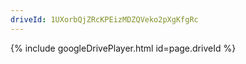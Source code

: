 ```yaml
---
driveId: 1UXorbQjZRcKPEizMDZQVeko2pXgKfgRc
---
```


<!-- <a href="https://drive.google.com/file/d/1UXorbQjZRcKPEizMDZQVeko2pXgKfgRc/view?usp=sharing">https://drive.google.com/file/d/1UXorbQjZRcKPEizMDZQVeko2pXgKfgRc/view?usp=sharing</a> -->
{% include googleDrivePlayer.html id=page.driveId %}
